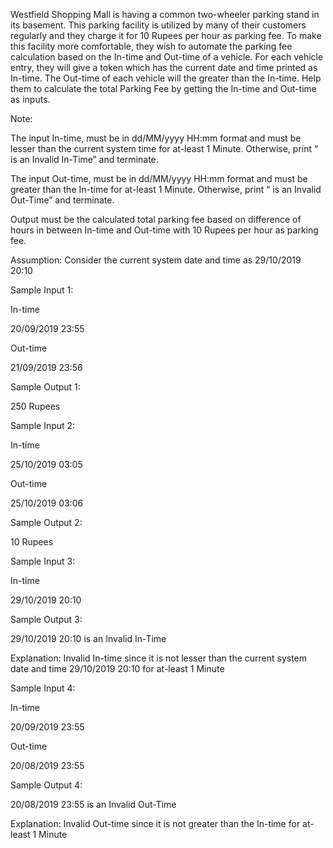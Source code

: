 Westfield Shopping Mall is having a common two-wheeler parking stand in its basement. This parking facility is utilized by many of their customers regularly and they charge it for 10 Rupees per hour as parking fee. To make this facility more comfortable, they wish to automate the parking fee calculation based on the In-time and Out-time of a vehicle. For each vehicle entry, they will give a token which has the current date and time printed as In-time. The Out-time of each vehicle will the greater than the In-time. Help them to calculate the total Parking Fee by getting the In-time and Out-time as inputs.

Note:

The input In-time, must be in dd/MM/yyyy HH:mm format and must be lesser than the current system time for at-least 1 Minute. Otherwise, print “<In-Time> is an Invalid In-Time” and terminate.

The input Out-time, must be in dd/MM/yyyy HH:mm format and must be greater than the In-time for at-least 1 Minute. Otherwise, print “<Out-Time> is an Invalid Out-Time” and terminate.

Output must be the calculated total parking fee based on difference of hours in between In-time and Out-time with 10 Rupees per hour as parking fee.

Assumption: Consider the current system date and time as 29/10/2019 20:10



Sample Input 1:

In-time

20/09/2019 23:55

Out-time

21/09/2019 23:56

Sample Output 1:

250 Rupees


Sample Input 2:

In-time

25/10/2019 03:05

Out-time

25/10/2019 03:06

Sample Output 2:

10 Rupees


Sample Input 3:

In-time

29/10/2019 20:10

Sample Output 3:

29/10/2019 20:10 is an Invalid In-Time 

Explanation:   Invalid In-time since it is not lesser than the current system date and time  29/10/2019 20:10 for at-least 1 Minute



Sample Input 4:

In-time

20/09/2019 23:55

Out-time

20/08/2019 23:55

Sample Output 4:

20/08/2019 23:55 is an Invalid Out-Time

Explanation:   Invalid Out-time since it is not greater than the In-time for at-least 1 Minute
